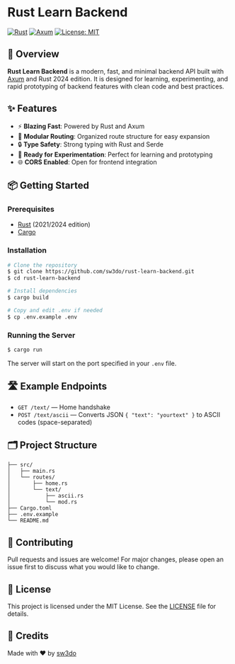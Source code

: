 # Rust Learn Backend

[![Rust](https://img.shields.io/badge/Rust-2024-blue?logo=rust)](https://www.rust-lang.org/)
[![Axum](https://img.shields.io/badge/Axum-Web_Framework-green?logo=rust)](https://github.com/tokio-rs/axum)
[![License: MIT](https://img.shields.io/badge/License-MIT-yellow.svg)](LICENSE)

## 🚀 Overview

**Rust Learn Backend** is a modern, fast, and minimal backend API built with [Axum](https://github.com/tokio-rs/axum) and Rust 2024 edition. It is designed for learning, experimenting, and rapid prototyping of backend features with clean code and best practices.

## ✨ Features

- ⚡ **Blazing Fast**: Powered by Rust and Axum
- 🧩 **Modular Routing**: Organized route structure for easy expansion
- 🔒 **Type Safety**: Strong typing with Rust and Serde
- 🧪 **Ready for Experimentation**: Perfect for learning and prototyping
- 🌐 **CORS Enabled**: Open for frontend integration

## 📦 Getting Started

### Prerequisites
- [Rust](https://www.rust-lang.org/tools/install) (2021/2024 edition)
- [Cargo](https://doc.rust-lang.org/cargo/getting-started/)

### Installation

```bash
# Clone the repository
$ git clone https://github.com/sw3do/rust-learn-backend.git
$ cd rust-learn-backend

# Install dependencies
$ cargo build

# Copy and edit .env if needed
$ cp .env.example .env
```

### Running the Server

```bash
$ cargo run
```

The server will start on the port specified in your `.env` file.

## 🛣️ Example Endpoints

- `GET /text/` — Home handshake
- `POST /text/ascii` — Converts JSON `{ "text": "yourtext" }` to ASCII codes (space-separated)

## 🗂️ Project Structure

```
├── src/
│   ├── main.rs
│   └── routes/
│       ├── home.rs
│       └── text/
│           ├── ascii.rs
│           └── mod.rs
├── Cargo.toml
├── .env.example
└── README.md
```

## 🤝 Contributing

Pull requests and issues are welcome! For major changes, please open an issue first to discuss what you would like to change.

## 📄 License

This project is licensed under the MIT License. See the [LICENSE](LICENSE) file for details.

## 🙏 Credits

Made with ❤️ by [sw3do](https://github.com/sw3do) 